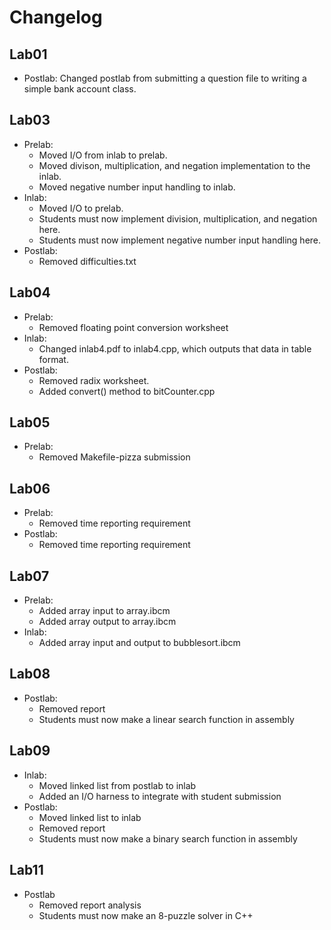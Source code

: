 # Changelog #

## Lab01 ##
- Postlab: Changed postlab from submitting a question file to writing a simple bank account class. 

## Lab03 ##
- Prelab:
	- Moved I/O from inlab to prelab.
	- Moved divison, multiplication, and negation implementation to the inlab.
	- Moved negative number input handling to inlab.
- Inlab:
	- Moved I/O to prelab.
	- Students must now implement division, multiplication, and negation here.
	- Students must now implement negative number input handling here.
- Postlab:
	- Removed difficulties.txt

## Lab04 ##
- Prelab: 
	- Removed floating point conversion worksheet
- Inlab: 
	- Changed inlab4.pdf to inlab4.cpp, which outputs that data in table format.
- Postlab: 
	- Removed radix worksheet.
	- Added convert() method to bitCounter.cpp 

## Lab05 ##
- Prelab:
	- Removed Makefile-pizza submission

## Lab06 ##
- Prelab: 
	- Removed time reporting requirement
- Postlab:
	- Removed time reporting requirement

## Lab07 ##
- Prelab:
	- Added array input to array.ibcm
	- Added array output to array.ibcm
- Inlab:
	- Added array input and output to bubblesort.ibcm

## Lab08 ##
- Postlab: 
	- Removed report
	- Students must now make a linear search function in assembly

## Lab09 ##
- Inlab: 
	- Moved linked list from postlab to inlab
	- Added an I/O harness to integrate with student submission
- Postlab: 
	- Moved linked list to inlab
	- Removed report
	- Students must now make a binary search function in assembly

## Lab11 ##
- Postlab
	- Removed report analysis
	- Students must now make an 8-puzzle solver in C++
